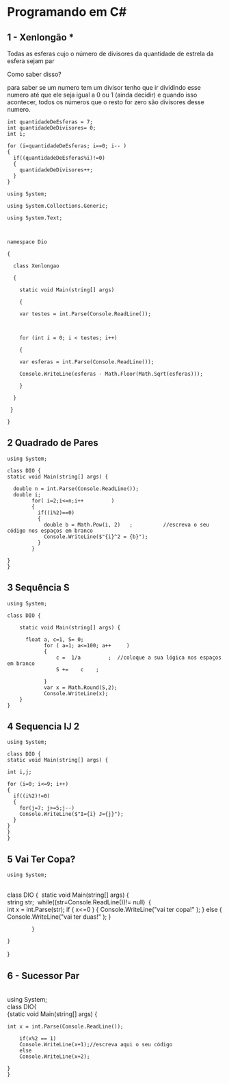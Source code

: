 # Programando em C#

## 1 - Xenlongão *

Todas  as esferas cujo o número de divisores da quantidade de estrela da esfera sejam par

Como saber disso?

para saber se um numero tem um divisor tenho que ir dividindo esse numero até que ele seja igual a 0 ou 1 (ainda decidir) e quando isso acontecer, todos os números que o resto for zero são divisores desse numero.

```
int quantidadeDeEsferas = 7;
int quantidadeDeDivisores= 0;
int i;

for (i=quantidadeDeEsferas; i==0; i-- )
{
  if((quantidadeDeEsferas%i)!=0)
  {
    quantidadeDeDivisores++;
  }
}
```

```
using System;

using System.Collections.Generic;

using System.Text;



namespace Dio

{

  class Xenlongao

  {

    static void Main(string[] args)

    {

    var testes = int.Parse(Console.ReadLine());



    for (int i = 0; i < testes; i++)

    {

    var esferas = int.Parse(Console.ReadLine());

    Console.WriteLine(esferas - Math.Floor(Math.Sqrt(esferas)));

    }

  }

 }

}
```



## 2 **Quadrado de Pares**



    using System; 
    
    class DIO {
    static void Main(string[] args) { 
    
      double n = int.Parse(Console.ReadLine());
      double i;
            for( i=2;i<=n;i++         )
            {
              if((i%2)==0)
              {
                double b = Math.Pow(i, 2)   ;          //escreva o seu código nos espaços em branco
                Console.WriteLine($"{i}^2 = {b}");
              }
            }
    
    }
    }





## 3 **Sequência S**



    using System; 
    
    class DIO {
    
        static void Main(string[] args) { 
    
          float a, c=1, S= 0;
                for ( a=1; a<=100; a++     )
                {
                    c =  1/a         ;  //coloque a sua lógica nos espaços em branco
                    S +=    c    ;
                     
                }
                var x = Math.Round(S,2);
                Console.WriteLine(x);
        }
    }



## 4 **Sequencia IJ 2** 



    using System; 
    
    class DIO {
    static void Main(string[] args) { 
       
    int i,j;
    
    for (i=0; i<=9; i++)
    {
      if((i%2)!=0)
      {
        for(j=7; j>=5;j--)
        Console.WriteLine($"I={i} J={j}");
      }
    }
    }
    }



## 5 **Vai Ter Copa?**




    using System; 


​    
​    class DIO {
​    static void Main(string[] args) { 
​    
​     string str;
​            while((str=Console.ReadLine())!= null)
​            {
​                
                    int x = int.Parse(str);
                    if ( x<=0        )
                    {
                    Console.WriteLine("vai ter copa!"   ); 
                    }
                    else
                    {
                        Console.WriteLine("vai ter duas!"   );
                    }
                
            }
    
    }

}

## 6 - Sucessor Par




​    
​    using System; 
​    
​    class DIO{
​    
     {static void Main(string[] args) { 
    
    int x = int.Parse(Console.ReadLine());
            
        if(x%2 == 1) 
        Console.WriteLine(x+1);//escreva aqui o seu código
        else
        Console.WriteLine(x+2);
    
    }
    }


​    



